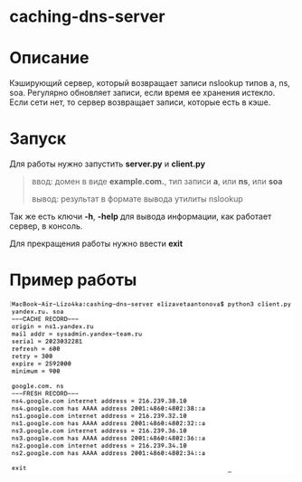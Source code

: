 # caching-dns-server
# Описание
Кэширующий сервер, который возвращает записи nslookup типов a, ns, soa. Регулярно обновляет записи, если время ее хранения истекло. 
Если сети нет, то сервер возвращает записи, которые есть в кэше.
# Запуск
Для работы нужно запустить **server.py** и **client.py**

>ввод: домен в виде **example.com.**, тип записи **a**, или **ns**, или **soa**
>
>вывод: результат в формате вывода утилиты nslookup

Так же есть ключи **-h**, **-help** для вывода информации, как работает сервер, в консоль.

Для прекращения работы нужно ввести **exit**

# Пример работы
![](https://github.com/lizzka-kisska/caching-dns-server/blob/main/result.png)
